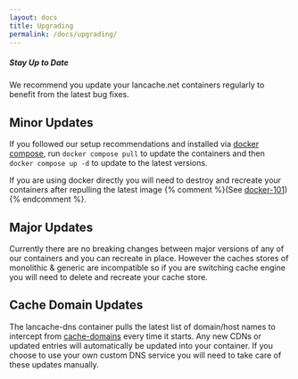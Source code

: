 ```yaml
---
layout: docs
title: Upgrading
permalink: /docs/upgrading/
---
```


<div class="note">
  <h5>Stay Up to Date</h5>
  <p>We recommend you update your lancache.net containers regularly to benefit from
  the latest bug fixes.
  </p>
</div>

## Minor Updates

If you followed our setup recommendations and installed via [docker compose](/docs/installation/docker-compose), run `docker compose pull` to update the containers and then `docker compose up -d` to update to the latest versions.

If you are using docker directly you will need to destroy and recreate your containers after repulling the latest image {% comment %}(See [docker-101](/docs/docker-101)) {% endcomment %}.

## Major Updates

Currently there are no breaking changes between major versions of any of our containers and you can recreate in place. However the caches stores of monolithic & generic are incompatible so if you are switching cache engine you will need to delete and recreate your cache store.

## Cache Domain Updates

The lancache-dns container pulls the latest list of domain/host names to intercept from [cache-domains](https://github.com/uklans/cache-domains) every time it starts. Any new CDNs or updated entries will automatically be updated into your container.  If you choose to use your own custom DNS service you will need to take care of these updates manually.